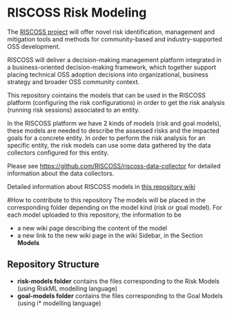 # RISCOSS Risk Modeling

The [RISCOSS project](http://www.riscoss.eu) will offer novel risk identification, management and mitigation tools and methods for community-based and industry-supported OSS development. 

RISCOSS will deliver a decision-making management platform integrated in a business-oriented decision-making framework, which together support placing technical OSS adoption decisions into organizational, business strategy and broader OSS community context.

This repository cointains the models that can be used in the RISCOSS platform (configuring the risk configurations) in order to get the risk analysis (running risk sessions) associated to an entity.

In the RISCOSS platform we have 2 kinds of models (risk and goal models), these models are needed to describe the assessed risks and the impacted goals for a concrete entity. In order to perform the risk analysis for an specific entity, the risk models can use some data gathered by the data collectors configured for this entity.

Please see https://github.com/RISCOSS/riscoss-data-collector for detailed information about the data collectors.

Detailed information about RISCOSS models in [this repository wiki](https://github.com/RISCOSS/riscoss-risk-modeling/wiki)

#How to contribute to this repository
The models will be placed in the corresponding folder depending on the model kind (risk or goal model). For each model uploaded to this repository, the information to be
* a new wiki page describing the content of the model
* a new link to the new wiki page in the wiki Sidebar, in the Section **Models**

## Repository Structure
* **risk-models folder** contains the files corresponding to the Risk Models (using RiskML modelling language)
* **goal-models folder** contains the files corresponding to the Goal Models (using i* modelling language)

